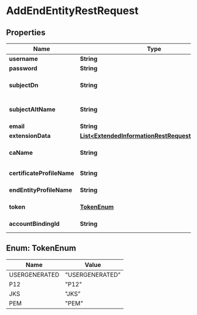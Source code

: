

# AddEndEntityRestRequest


## Properties

| Name | Type | Description | Notes |
|------------ | ------------- | ------------- | -------------|
|**username** | **String** | Username |  [optional] |
|**password** | **String** | Password |  [optional] |
|**subjectDn** | **String** | Subject Distinguished Name |  [optional] |
|**subjectAltName** | **String** | Subject Alternative Name (SAN) |  [optional] |
|**email** | **String** | Email |  [optional] |
|**extensionData** | [**List&lt;ExtendedInformationRestRequestComponent&gt;**](ExtendedInformationRestRequestComponent.md) |  |  [optional] |
|**caName** | **String** | Certificate Authority (CA) name |  [optional] |
|**certificateProfileName** | **String** | Certificate profile name |  [optional] |
|**endEntityProfileName** | **String** | End Entity profile name |  [optional] |
|**token** | [**TokenEnum**](#TokenEnum) | Token type property |  [optional] |
|**accountBindingId** | **String** | Account Binding ID |  [optional] |



## Enum: TokenEnum

| Name | Value |
|---- | -----|
| USERGENERATED | &quot;USERGENERATED&quot; |
| P12 | &quot;P12&quot; |
| JKS | &quot;JKS&quot; |
| PEM | &quot;PEM&quot; |



